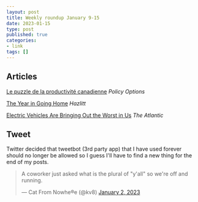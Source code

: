 ```yaml
---
layout: post
title: Weekly roundup January 9-15
date: 2023-01-15
type: post
published: true
categories:
- link
tags: []
---
```


## Articles

[Le puzzle de la productivité canadienne](https://policyoptions.irpp.org/magazines/december-2022/le-puzzle-de-la-productivite-canadienne/ "Le puzzle de la productivité canadienne. by Jonathan Deslauriers, Robert Gagné") *Policy Options*

[The Year in Going Home](https://hazlitt.net/feature/year-going-home "The Year in Going Home. By Shawn Micallef") *Hazlitt*

[Electric Vehicles Are Bringing Out the Worst in Us](https://www.theatlantic.com/ideas/archive/2023/01/electric-vehicles-suv-battery-climate-safety/672576/ "Electric Vehicles Are Bringing Out the Worst in Us. By David Zipper") *The Atlantic*


## Tweet

Twitter decided that tweetbot (3rd party app) that I have used forever should no longer be allowed so I guess I'll have to find a new thing for the end of my posts.

<blockquote class="twitter-tweet" data-dnt="true"><p lang="en" dir="ltr">A coworker just asked what is the plural of &quot;y&#39;all&quot; so we&#39;re off and running.</p>&mdash; Cat From Nowhe®e (@kv8) <a href="https://twitter.com/kv8/status/1609902078251384838?ref_src=twsrc%5Etfw">January 2, 2023</a></blockquote> <script async src="https://platform.twitter.com/widgets.js" charset="utf-8"></script>